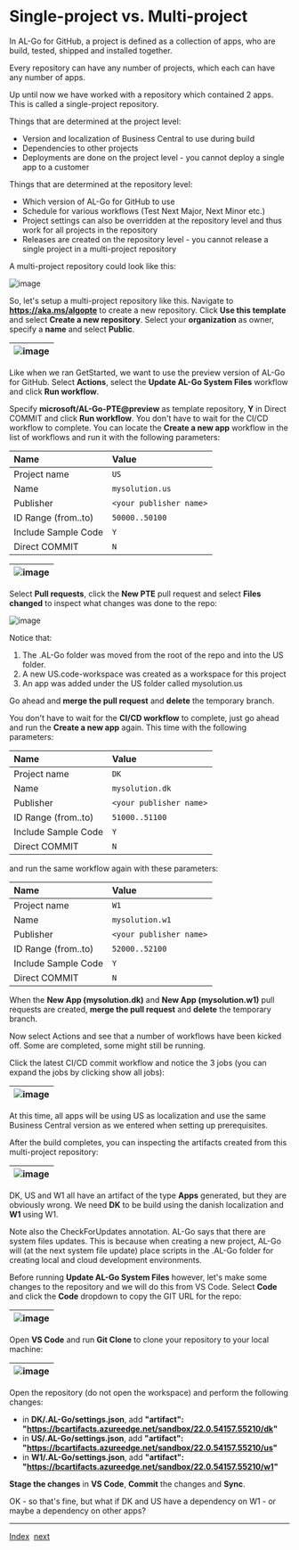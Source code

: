 # Single-project vs. Multi-project
In AL-Go for GitHub, a project is defined as a collection of apps, who are build, tested, shipped and installed together.

Every repository can have any number of projects, which each can have any number of apps.

Up until now we have worked with a repository which contained 2 apps. This is called a single-project repository.

Things that are determined at the project level:
- Version and localization of Business Central to use during build
- Dependencies to other projects
- Deployments are done on the project level - you cannot deploy a single app to a customer

Things that are determined at the repository level:
- Which version of AL-Go for GitHub to use
- Schedule for various workflows (Test Next Major, Next Minor etc.)
- Project settings can also be overridden at the repository level and thus work for all projects in the repository
- Releases are created on the repository level - you cannot release a single project in a multi-project repository

A multi-project repository could look like this:

![image](https://user-images.githubusercontent.com/10775043/231688802-4d08e4f2-6bbc-4677-902b-0bef9ed068d8.png)

So, let's setup a multi-project repository like this. Navigate to **https://aka.ms/algopte** to create a new repository. Click **Use this template** and select **Create a new repository**. Select your **organization** as owner, specify a **name** and select **Public**.

| ![image](https://user-images.githubusercontent.com/10775043/231751252-51f0c80a-dd74-4f32-95d5-39a363e2b2ff.png) |
|-|

Like when we ran GetStarted, we want to use the preview version of AL-Go for GitHub. Select **Actions**, select the **Update AL-Go System Files** workflow and click **Run workflow**.

Specify **microsoft/AL-Go-PTE@preview** as template repository, **Y** in Direct COMMIT and click **Run workflow**. You don't have to wait for the CI/CD workflow to complete. You can locate the **Create a new app** workflow in the list of workflows and run it with the following parameters:

| Name | Value |
| :-- | :-- |
| Project name | `US` |
| Name | `mysolution.us` |
| Publisher | `<your publisher name>` |
| ID Range (from..to) | `50000..50100` |
| Include Sample Code | `Y` |
| Direct COMMIT | `N` |

| ![image](https://user-images.githubusercontent.com/10775043/231755134-303a59b3-f616-4d08-b46d-47810e459a1b.png) |
|-|

Select **Pull requests**, click the **New PTE** pull request and select **Files changed** to inspect what changes was done to the repo:

![image](https://user-images.githubusercontent.com/10775043/231753510-4a0cb9a9-c1b8-4fc8-9481-4e7a4ea80c89.png)

Notice that:
1. The .AL-Go folder was moved from the root of the repo and into the US folder.
2. A new US.code-workspace was created as a workspace for this project
3. An app was added under the US folder called mysolution.us

Go ahead and **merge the pull request** and **delete** the temporary branch.

You don't have to wait for the **CI/CD workflow** to complete, just go ahead and run the **Create a new app** again. This time with the following parameters:

| Name | Value |
| :-- | :-- |
| Project name | `DK` |
| Name | `mysolution.dk` |
| Publisher | `<your publisher name>` |
| ID Range (from..to) | `51000..51100` |
| Include Sample Code | `Y` |
| Direct COMMIT | `N` |

and run the same workflow again with these parameters:

| Name | Value |
| :-- | :-- |
| Project name | `W1` |
| Name | `mysolution.w1` |
| Publisher | `<your publisher name>` |
| ID Range (from..to) | `52000..52100` |
| Include Sample Code | `Y` |
| Direct COMMIT | `N` |

When the **New App (mysolution.dk)** and **New App (mysolution.w1)** pull requests are created, **merge the pull request** and **delete** the temporary branch.

Now select Actions and see that a number of workflows have been kicked off. Some are completed, some might still be running.

Click the latest CI/CD commit workflow and notice the 3 jobs (you can expand the jobs by clicking show all jobs):

| ![image](https://user-images.githubusercontent.com/10775043/231756744-8952ba6b-edaa-47d8-b1ad-cf74990ba86d.png) |
|-|

At this time, all apps will be using US as localization and use the same Business Central version as we entered when setting up prerequisites.

After the build completes, you can inspecting the artifacts created from this multi-project repository:

| ![image](https://user-images.githubusercontent.com/10775043/231757819-64d9a4b8-bda2-4b36-974b-540052007c76.png) |
|-|

DK, US and W1 all have an artifact of the type **Apps** generated, but they are obviously wrong. We need **DK** to be build using the danish localization and **W1** using W1.

Note also the CheckForUpdates annotation. AL-Go says that there are system files updates. This is because when creating a new project, AL-Go will (at the next system file update) place scripts in the .AL-Go folder for creating local and cloud development environments.

Before running **Update AL-Go System Files** however, let's make some changes to the repository and we will do this from VS Code. Select **Code** and click the **Code** dropdown to copy the GIT URL for the repo:

| ![image](https://user-images.githubusercontent.com/10775043/231759163-33006212-6191-4ed6-8a96-84ff0c7d944e.png) |
|-|

 Open **VS Code** and run **Git Clone** to clone your repository to your local machine:
 
| ![image](https://user-images.githubusercontent.com/10775043/231759374-671a9933-9602-4ec0-bc06-ea5c7236b457.png) |
|-|

Open the repository (do not open the workspace) and perform the following changes:
- in **DK/.AL-Go/settings.json**, add **"artifact": "https://bcartifacts.azureedge.net/sandbox/22.0.54157.55210/dk"**
- in **US/.AL-Go/settings.json**, add **"artifact": "https://bcartifacts.azureedge.net/sandbox/22.0.54157.55210/us"**
- in **W1/.AL-Go/settings.json**, add **"artifact": "https://bcartifacts.azureedge.net/sandbox/22.0.54157.55210/w1"**

**Stage the changes** in **VS Code**, **Commit** the changes and **Sync**.

OK - so that's fine, but what if DK and US have a dependency on W1 - or maybe a dependency on other apps?

---
[Index](Index.md)&nbsp;&nbsp;[next](Dependencies.md)

